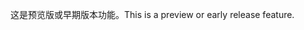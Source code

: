 <span data-ttu-id="b75a9-101">这是预览版或早期版本功能。</span><span class="sxs-lookup"><span data-stu-id="b75a9-101">This is a preview or early release feature.</span></span>